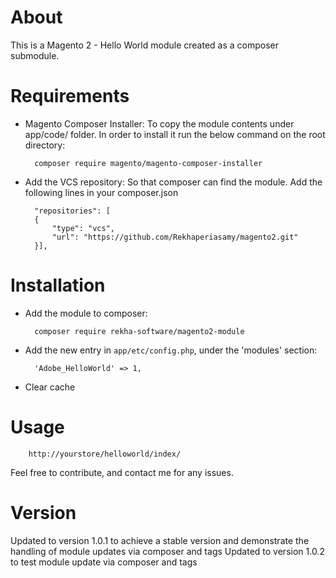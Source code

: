 # About
This is a Magento 2 - Hello World module created as a composer submodule.

# Requirements

- Magento Composer Installer: To copy the module contents under app/code/ folder.
In order to install it run the below command on the root directory:

        composer require magento/magento-composer-installer

- Add the VCS repository: So that composer can find the module. Add the following lines in your composer.json

        "repositories": [
        {
            "type": "vcs",
            "url": "https://github.com/Rekhaperiasamy/magento2.git"
        }],


# Installation

- Add the module to composer:

        composer require rekha-software/magento2-module

- Add the new entry in `app/etc/config.php`, under the 'modules' section:

        'Adobe_HelloWorld' => 1,

- Clear cache

# Usage

        http://yourstore/helloworld/index/


Feel free to contribute, and contact me for any issues.


# Version

Updated to version 1.0.1 to achieve a stable version and demonstrate the handling of module updates via composer and tags
Updated to version 1.0.2 to test module update via composer and tags
